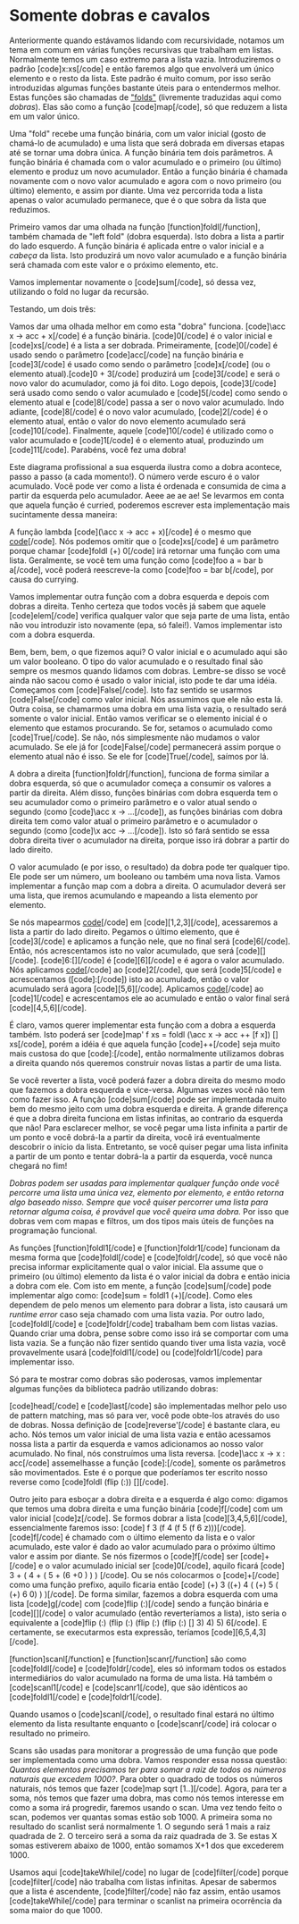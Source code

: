 Somente dobras e cavalos
========================

Anteriormente quando estávamos lidando com recursividade, notamos um tema em comum em várias 
funções recursivas que trabalham em listas. Normalmente temos um caso extremo para a lista vazia. 
Introduziremos o padrão [code]x:xs[/code] e então faremos algo que envolverá um único elemento e o 
resto da lista. Este padrão é muito comum, por isso serão introduzidas algumas funções bastante úteis 
para o entendermos melhor. Estas funções são chamadas de 
<a href="http://en.wikipedia.org/wiki/Fold_(higher-order_function)" title="_blank">"folds"</a> 
(livremente traduzidas aqui como <i>dobras</i>). Elas são como a função [code]map[/code], só que reduzem 
a lista em um valor único.

Uma "fold" recebe uma função binária, com um valor inicial (gosto de chamá-lo de acumulado) e uma 
lista que será dobrada em diversas etapas até se tornar uma dobra única. A função binária tem dois 
parâmetros. A função binária é chamada com o valor acumulado e o primeiro (ou último) elemento e produz 
um novo acumulador. Então a função binária é chamada novamente com o novo valor acumulado e agora com o 
novo primeiro (ou último) elemento, e assim por diante. Uma vez percorrida toda a lista apenas o valor 
acumulado permanece, que é o que sobra da lista que reduzimos. 

Primeiro vamos dar uma olhada na função [function]foldl[/function], também chamada de "left fold" 
(dobra esquerda). Isto dobra a lista a partir do lado esquerdo. A função binária é aplicada entre o 
valor inicial e a <i>cabeça</i> da lista. Isto produzirá um novo valor acumulado e a função binária 
será chamada com este valor e o próximo elemento, etc. 

Vamos implementar novamente o [code]sum[/code], só dessa vez, utilizando o fold no lugar da recursão.

Testando, um dois três:

Vamos dar uma olhada melhor em como esta "dobra" funciona. [code]\acc x -&gt; acc + x[/code] é a 
função binária. [code]0[/code] é o valor inicial e [code]xs[/code] é a lista a ser dobrada. 
Primeiramente, [code]0[/code] é usado sendo o parâmetro [code]acc[/code] na função binária e 
[code]3[/code] é usado como sendo o parâmetro [code]x[/code] (ou o elemento atual).[code]0 + 3[/code] 
produzirá um [code]3[/code] e será o novo valor do acumulador, como já foi dito. Logo depois, 
[code]3[/code] será usado como sendo o valor acumulado e [code]5[/code] como sendo o elemento atual e 
[code]8[/code] passa a ser o novo valor acumulado. Indo adiante, [code]8[/code] é o novo valor acumulado, 
[code]2[/code] é o elemento atual, então o valor do novo elemento acumulado será [code]10[/code]. 
Finalmente, aquele [code]10[/code] é utilizado como o valor acumulado e [code]1[/code] é o elemento 
atual, produzindo um [code]11[/code]. Parabéns, você fez uma dobra!

Este diagrama profissional a sua esquerda ilustra como a dobra acontece, passo a passo 
(a cada momento!). O número verde escuro é o valor acumulado. Você pode ver como a lista é ordenada e 
consumida de cima a partir da esquerda pelo acumulador. Aeee ae ae ae! Se levarmos em conta que aquela 
função é curried, poderemos escrever esta implementação mais sucintamente dessa maneira:

A função lambda [code](\acc x -&gt; acc + x)[/code] é o mesmo que [code](+)[/code]. Nós podemos omitir 
que o [code]xs[/code] é um parâmetro porque chamar [code]foldl (+) 0[/code] irá retornar uma função 
com uma lista. Geralmente, se você tem uma função como [code]foo a = bar b a[/code], você poderá 
reescreve-la como [code]foo = bar b[/code], por causa do currying.

Vamos implementar outra função com a dobra esquerda e depois com dobras a direita. Tenho certeza 
que todos vocês já sabem que aquele [code]elem[/code] verifica qualquer valor que seja parte de 
uma lista, então não vou introduzir isto novamente (epa, só falei!). Vamos implementar isto com a 
dobra esquerda.

Bem, bem, bem, o que fizemos aqui? O valor inicial e o acumulado aqui são um valor booleano. O tipo 
do valor acumulado e o resultado final são sempre os mesmos quando lidamos com dobras. Lembre-se 
disso se você ainda não sacou como é usado o valor inicial, isto pode te dar uma idéia. Começamos 
com [code]False[/code]. Isto faz sentido se usarmos [code]False[/code] como valor inicial. Nós 
assumimos que ele não esta lá. Outra coisa, se chamarmos uma dobra em uma lista vazia, o resultado 
será somente o valor inicial. Então vamos verificar se o elemento inicial é o elemento que estamos 
procurando. Se for, setamos o acumulado como [code]True[/code]. Se não, nós simplesmente não mudamos 
o valor acumulado. Se ele já for [code]False[/code] permanecerá assim porque o elemento atual não é isso. 
Se ele for [code]True[/code], saímos por lá.

A dobra a direita [function]foldr[/function], funciona de forma similar a dobra esquerda, só que o 
acumulador começa a consumir os valores a partir da direita. Além disso, funções binárias com dobra 
esquerda tem o seu acumulador como o primeiro parâmetro e o valor atual sendo o segundo 
(como [code]\acc x -&gt; ...[/code]), as funções binárias com dobra direita tem como valor atual o 
primeiro parâmetro e o acumulador o segundo (como [code]\x acc -&gt; ...[/code]). Isto só fará sentido 
se essa dobra direita tiver o acumulador na direita, porque isso irá dobrar a partir do lado direito.

O valor acumulado (e por isso, o resultado) da dobra pode ter qualquer tipo. Ele pode ser um número, 
um booleano ou também uma nova lista. Vamos implementar a função map com a dobra a direita. O acumulador 
deverá ser uma lista, que iremos acumulando e mapeando a lista elemento por elemento. 

Se nós mapearmos [code](+3)[/code] em [code][1,2,3][/code], acessaremos a lista a partir do lado 
direito. Pegamos o último elemento, que é [code]3[/code] e aplicamos a função nele, que no final 
será [code]6[/code]. Então, nós acrescentamos isto no valor acumulado, que será [code][][/code]. 
[code]6:[][/code] é [code][6][/code] e é agora o valor acumulado. Nós aplicamos [code](+3)[/code] ao 
[code]2[/code], que será [code]5[/code] e acrescentamos ([code]:[/code]) isto ao acumulado, então o 
valor acumulado será agora [code][5,6][/code]. Aplicamos [code](+3)[/code] ao [code]1[/code] e 
acrescentamos ele ao acumulado e então o valor final será [code][4,5,6][/code].

É claro, vamos querer implementar esta função com a dobra a esquerda também. Isto poderá ser 
[code]map' f xs = foldl (\acc x -&gt; acc ++ [f x]) [] xs[/code], porém a idéia é que aquela função 
[code]++[/code] seja muito mais custosa do que [code]:[/code], então normalmente utilizamos dobras a 
direita quando nós queremos construir novas listas a partir de uma lista.

Se você reverter a lista, você poderá fazer a dobra direita do mesmo modo que fazemos a dobra esquerda 
e vice-versa. Algumas vezes você não tem como fazer isso. A função [code]sum[/code] pode ser 
implementada muito bem do mesmo jeito com uma dobra esquerda e direita. A grande diferença é que a 
dobra direita funciona em listas infinitas, ao contrario da esquerda que não! Para esclarecer melhor, 
se você pegar uma lista infinita a partir de um ponto e você dobrá-la a partir da direita, você irá 
eventualmente descobrir o início da lista. Entretanto, se você quiser pegar uma lista infinita a partir 
de um ponto e tentar dobrá-la a partir da esquerda, você nunca chegará no fim!

<em>Dobras podem ser usadas para implementar qualquer função onde você percorre uma lista uma única 
vez, elemento por elemento, e então retorna algo baseado nisso. Sempre que você quiser percorrer uma 
lista para retornar alguma coisa, é provável que você queira uma dobra.</em> Por isso que dobras vem com mapas 
e filtros, um dos tipos mais úteis de funções na programação funcional.

As funções [function]foldl1[/code] e [function]foldr1[/code] funcionam da mesma forma que 
[code]foldl[/code] e [code]foldr[/code], só que você não precisa informar explicitamente qual o 
valor inicial. Ela assume que o primeiro (ou último) elemento da lista é o valor inicial da dobra 
e então inicia a dobra com ele. Com isto em mente, a função [code]sum[/code] pode implementar algo 
como: [code]sum = foldl1 (+)[/code]. Como eles dependem de pelo menos um elemento para dobrar a 
lista, isto causará um <i>runtime error</i> caso seja chamado com uma lista vazia.  Por outro lado, 
[code]foldl[/code] e [code]foldr[/code] trabalham bem com listas vazias. Quando criar uma dobra, 
pense sobre como isso irá se comportar com uma lista vazia. Se a função não fizer sentido quando 
tiver uma lista vazia, você provavelmente usará [code]foldl1[/code] ou [code]foldr1[/code] para 
implementar isso.

Só para te mostrar como dobras são poderosas, vamos implementar algumas funções da biblioteca 
padrão utilizando dobras:

[code]head[/code] e [code]last[/code] são implementadas melhor pelo uso de pattern matching, 
mas só para ver, você pode obte-los através do uso de dobras. Nossa definição de [code]reverse'[/code]
 é bastante clara, eu acho. Nós temos um valor inicial de uma lista vazia e então acessamos nossa 
 lista a partir da esquerda e vamos adicionamos ao nosso valor acumulado. No final, nós construímos 
 uma lista reversa. [code]\acc x -&gt; x : acc[/code] assemelhasse a função [code]:[/code], somente 
 os parâmetros são movimentados. Este é o porque que poderíamos ter escrito nosso reverse como 
 [code]foldl (flip (:)) [][/code].

Outro jeito para esboçar a dobra direita e a esquerda é algo como: digamos que temos uma dobra 
direita e uma função binária [code]f[/code] com um valor inicial [code]z[/code]. Se formos dobrar 
a lista [code][3,4,5,6][/code], essencialmente faremos isso: [code] f 3 (f 4 (f 5 (f 6 z)))[/code]. 
[code]f[/code] é chamado com o último elemento da lista e o valor acumulado, este valor é dado ao 
valor acumulado para o próximo último valor e assim por diante. Se nós fizermos o [code]f[/code] 
ser [code]+[/code] e o valor acumulado inicial ser [code]0[/code], aquilo ficará 
[code] 3 + ( 4 + ( 5 + (6 +0 ) ) ) [/code]. Ou se nós colocarmos o [code]+[/code] como uma função 
prefixo, aquilo ficaria então [code] (+) 3 ((+) 4 ( (+) 5 ( (+) 6 0) ) )[/code]. De forma similar, 
fazemos a dobra esquerda com uma lista [code]g[/code] com [code]flip (:)[/code] sendo a função binária 
e [code][][/code] o valor acumulado (então reverteríamos a lista), isto seria o equivalente a 
[code]flip (:) (flip (:) (flip (:) (flip (:) [] 3) 4) 5) 6[/code]. E certamente, se executarmos 
esta expressão, teríamos [code][6,5,4,3][/code].

[function]scanl[/function] e [function]scanr[/function] são como [code]foldl[/code] e 
[code]foldr[/code], eles só informam todos os estados intermediários do valor acumulado na forma de 
uma lista. Há também o [code]scanl1[/code] e [code]scanr1[/code], que são idênticos ao 
[code]foldl1[/code] e [code]foldr1[/code].

Quando usamos o [code]scanl[/code], o resultado final estará no último elemento da lista resultante 
enquanto o [code]scanr[/code] irá colocar o resultado no primeiro.

Scans são usadas para monitorar a progressão de uma função que pode ser implementada como uma dobra. 
Vamos responder essa nossa questão: <em>Quantos elementos precisamos ter para somar a raiz de todos 
os números naturais que excedem 1000?</em>. Para obter o quadrado de todos os números naturais, nós 
temos que fazer [code]map sqrt [1..][/code]. Agora, para ter a soma, nós temos que fazer uma dobra, 
mas como nós temos interesse em como a soma irá progredir, faremos usando o scan. Uma vez tendo 
feito o scan, podemos ver quantas somas estão sob 1000. A primeira soma no resultado do scanlist 
será normalmente 1. O segundo será 1 mais a raiz quadrada de 2. O terceiro será a soma da raiz 
quadrada de 3. Se estas X somas estiverem abaixo de 1000, então somamos X+1 dos que excederem 1000.

Usamos aqui [code]takeWhile[/code] no lugar de [code]filter[/code] porque [code]filter[/code] 
não trabalha com listas infinitas. Apesar de sabermos que a lista é ascendente, [code]filter[/code] 
não faz assim, então usamos [code]takeWhile[/code] para terminar o scanlist na primeira ocorrência da 
soma maior do que 1000.
